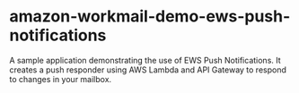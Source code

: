 # amazon-workmail-demo-ews-push-notifications
A sample application demonstrating the use of EWS Push Notifications. It creates a push responder using AWS Lambda and API Gateway to respond to changes in your mailbox.
